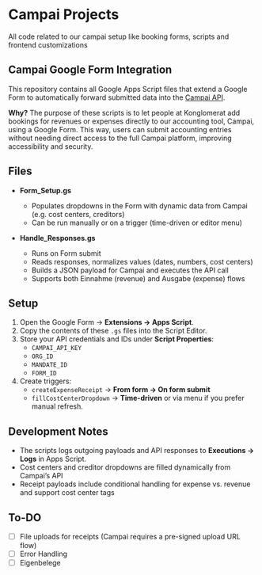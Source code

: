 # Campai Projects
All code related to our campai setup like booking forms, scripts and frontend customizations

## Campai Google Form Integration

This repository contains all Google Apps Script files that extend a Google Form to automatically forward submitted data into the [Campai API](https://docs.campai.com/developer).

**Why?**
The purpose of these scripts is to let people at Konglomerat add bookings for revenues or expenses directly to our accounting tool, Campai, using a Google Form. This way, users can submit accounting entries without needing direct access to the full Campai platform, improving accessibility and security.

## Files

- **Form_Setup.gs**  
  - Populates dropdowns in the Form with dynamic data from Campai (e.g. cost centers, creditors)
  - Can be run manually or on a trigger (time-driven or editor menu)

- **Handle_Responses.gs**  
  - Runs on Form submit
  - Reads responses, normalizes values (dates, numbers, cost centers)
  - Builds a JSON payload for Campai and executes the API call
  - Supports both Einnahme (revenue) and Ausgabe (expense) flows

## Setup

1. Open the Google Form → **Extensions → Apps Script**.  
2. Copy the contents of these `.gs` files into the Script Editor.  
3. Store your API credentials and IDs under **Script Properties**:  
   - `CAMPAI_API_KEY`  
   - `ORG_ID`  
   - `MANDATE_ID`  
   - `FORM_ID`  
4. Create triggers:  
   - `createExpenseReceipt` → **From form → On form submit**  
   - `fillCostCenterDropdown` → **Time-driven** or via menu if you prefer manual refresh.  

## Development Notes

- The scripts logs outgoing payloads and API responses to **Executions → Logs** in Apps Script.  
- Cost centers and creditor dropdowns are filled dynamically from Campai’s API  
- Receipt payloads include conditional handling for expense vs. revenue and support cost center tags

## To-DO

- [ ] File uploads for receipts (Campai requires a pre-signed upload URL flow)
- [ ] Error Handling
- [ ] Eigenbelege
